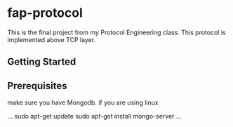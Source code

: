 # fap-protocol
This is the final project from my Protocol Engineering class. This protocol is implemented above TCP layer.

## Getting Started

## Prerequisites

make sure you have Mongodb. if you are using linux

...
sudo apt-get update
sudo apt-get install mongo-server 
...

